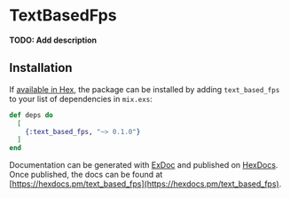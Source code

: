 # TextBasedFps

**TODO: Add description**

## Installation

If [available in Hex](https://hex.pm/docs/publish), the package can be installed
by adding `text_based_fps` to your list of dependencies in `mix.exs`:

```elixir
def deps do
  [
    {:text_based_fps, "~> 0.1.0"}
  ]
end
```

Documentation can be generated with [ExDoc](https://github.com/elixir-lang/ex_doc)
and published on [HexDocs](https://hexdocs.pm). Once published, the docs can
be found at [https://hexdocs.pm/text_based_fps](https://hexdocs.pm/text_based_fps).